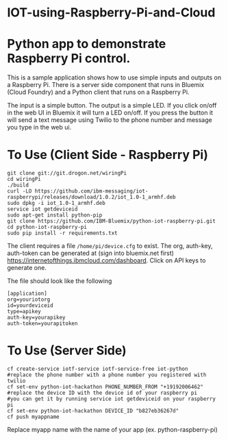 # IOT-using-Raspberry-Pi-and-Cloud

Python app to demonstrate Raspberry Pi control.
================================================================================

This is a sample application shows how to use simple inputs and outputs on a
Raspberry Pi.  There is a server side component that runs in Bluemix (Cloud Foundry) and
a Python client that runs on a Raspberry Pi.

The input is a simple button.  The output is a simple LED.  If you click on/off
in the web UI in Bluemix it will turn a LED on/off.  If you press the button
it will send a text message using Twilio to the phone number and message you
type in the web ui.

To Use (Client Side - Raspberry Pi)
================================================================================

```
git clone git://git.drogon.net/wiringPi
cd wiringPi
./build
curl -LO https://github.com/ibm-messaging/iot-raspberrypi/releases/download/1.0.2/iot_1.0-1_armhf.deb
sudo dpkg -i iot_1.0-1_armhf.deb
service iot getdeviceid
sudo apt-get install python-pip
git clone https://github.com/IBM-Bluemix/python-iot-raspberry-pi.git
cd python-iot-raspberry-pi
sudo pip install -r requirements.txt
```

The client requires a file ```/home/pi/device.cfg``` to exist.
The org, auth-key, auth-token can be generated at (sign into bluemix.net first) https://internetofthings.ibmcloud.com/dashboard.  Click on API keys to generate one.

The file should look like the following
```
[application]
org=youriotorg
id=yourdeviceid
type=apikey
auth-key=yourapikey
auth-token=yourapitoken
```

To Use (Server Side)
================================================================================

```
cf create-service iotf-service iotf-service-free iot-python
#replace the phone number with a phone number you registered with twilio
cf set-env python-iot-hackathon PHONE_NUMBER_FROM "+19192006462"
#replace the device ID with the device id of your raspberry pi
#you can get it by running service iot getdeviceid on your raspberry pi
cf set-env python-iot-hackathon DEVICE_ID "b827eb36267d"
cf push myappname
```

Replace myapp name with the name of your app (ex. python-raspberry-pi)
